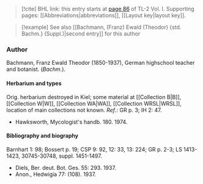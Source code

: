 > [!cite] BHL link: this entry starts at [page 86](https://www.biodiversitylibrary.org/item/103414#page/134/mode/1up) of TL-2 Vol. I.
> Supporting pages: [[Abbreviations|abbreviations]], [[Layout key|layout key]].

> [!example] See also [[Bachmann, (Franz) Ewald (Theodor) {std. Bachm.} (Suppl.)|second entry]] for this author

### Author

Bachmann, Franz Ewald Theodor (1850-1937), German highschool teacher and botanist. (*Bachm.*).

#### Herbarium and types

Orig. herbarium destroyed in Kiel; some material at [[Collection B|B]], [[Collection W|W]], [[Collection WA|WA]], [[Collection WRSL|WRSL]], location of main collections not known.
*Ref*.: GR p. 3; IH 2: 47.
- Hawksworth, Mycologist's handb. 180. 1974.

#### Bibliography and biography

Barnhart 1: 98; Bossert p. 19; CSP 9: 92, 12: 33, 13: 224; GR p. 2-3; LS 1413-1423, 30745-30748, suppl. 1451-1497.
- Diels, Ber. deut. Bot. Ges. 55: 293. 1937.
- Anon., Hedwigia 77: (108). 1937.

